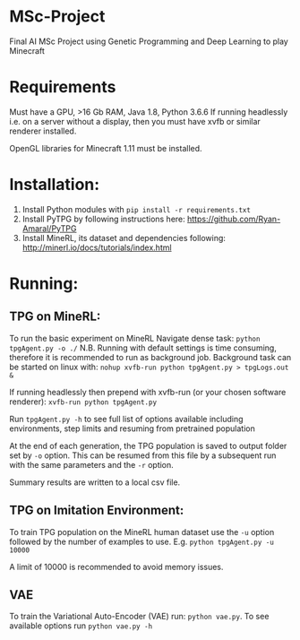# MSc-Project
Final AI MSc Project using Genetic Programming and Deep Learning to play Minecraft

# Requirements
Must have a GPU, >16 Gb RAM, Java 1.8, Python 3.6.6
If running headlessly i.e. on a server without a display, then you must have xvfb or similar renderer installed. 

OpenGL libraries for Minecraft 1.11 must be installed. 

# Installation:
1. Install Python modules with `pip install -r requirements.txt`
2. Install PyTPG by following instructions here: https://github.com/Ryan-Amaral/PyTPG
3. Install MineRL, its dataset and dependencies following: http://minerl.io/docs/tutorials/index.html

# Running:
## TPG on MineRL:
To run the basic experiment on MineRL Navigate dense task: `python tpgAgent.py -o ./` 
N.B. Running with default settings is time consuming, therefore it is recommended to run as background job. Background task can be started on linux with: `nohup xvfb-run python tpgAgent.py > tpgLogs.out &`

If running headlessly then prepend with xvfb-run (or your chosen software renderer): `xvfb-run python tpgAgent.py`

Run `tpgAgent.py -h` to see full list of options available including environments, step limits and resuming from pretrained population

At the end of each generation, the TPG population is saved to output folder set by `-o` option. This can be resumed from this file by a subsequent run with the same parameters and the `-r` option. 

Summary results are written to a local csv file.

## TPG on Imitation Environment:
To train TPG population on the MineRL human dataset use the `-u` option followed by the number of examples to use. E.g. `python tpgAgent.py -u 10000`

A limit of 10000 is recommended to avoid memory issues. 

## VAE
To train the Variational Auto-Encoder (VAE) run: `python vae.py`. To see available options run `python vae.py -h`
